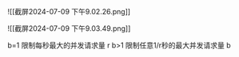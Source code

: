 
![[截屏2024-07-09 下午9.02.26.png]]



![[截屏2024-07-09 下午9.03.49.png]]


 b=1 限制每秒最大的并发请求量 r
 b>1 限制任意1/r秒的最大并发请求量 b


